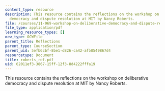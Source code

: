 ```yaml
---
content_type: resource
description: This resource contains the reflections on the workshop on deliberative
  democracy and dispute resolution at MIT by Nancy Roberts.
file: /courses/11-969-workshop-on-deliberative-democracy-and-dispute-resolution-summer-2005/62011ef3386715ff12f38d4222fffa19_roberts_ref.pdf
file_type: application/pdf
learning_resource_types: []
ocw_type: OCWFile
parent_title: Reflections
parent_type: CourseSection
parent_uid: 5efb6cbf-8be1-d826-ca42-afb8549867d4
resourcetype: Document
title: roberts_ref.pdf
uid: 62011ef3-3867-15ff-12f3-8d4222fffa19
---
```

This resource contains the reflections on the workshop on deliberative democracy and dispute resolution at MIT by Nancy Roberts.

